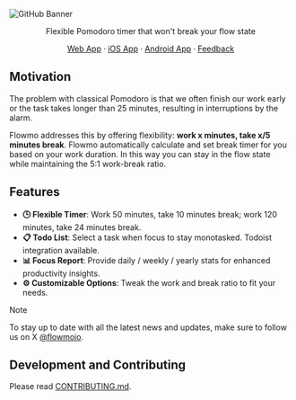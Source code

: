 ![GitHub Banner](https://github.com/user-attachments/assets/aa62007c-c9aa-4846-90d4-ec10424bc09c)

<div align="center">

Flexible Pomodoro timer that won't break your flow state

[Web App](https://app.flowmo.io) · [iOS App](https://apps.apple.com/us/app/flowmodor-flowmodoro-timer/id6670529689) · [Android App](https://play.google.com/store/apps/details?id=com.m4xshen.mobile) · [Feedback](https://app.flowmo.io/feedback)

</div>

## Motivation

The problem with classical Pomodoro is that we often finish our work early or the task takes longer than 25 minutes, resulting in interruptions by the alarm.

Flowmo addresses this by offering flexibility: **work x minutes, take x/5 minutes break**. Flowmo automatically calculate and set break timer for you based on your work duration. In this way you can stay in the flow state while maintaining the 5:1 work-break ratio.

## Features

- **🕒 Flexible Timer**: Work 50 minutes, take 10 minutes break; work 120 minutes, take 24 minutes break.
- **📋 Todo List**: Select a task when focus to stay monotasked. Todoist integration available.
- **📊 Focus Report**: Provide daily / weekly / yearly stats for enhanced productivity insights.
- **⚙️ Customizable Options**: Tweak the work and break ratio to fit your needs.

> [!NOTE]
> To stay up to date with all the latest news and updates, make sure to follow us on X [@flowmoio](https://x.com/flowmoio).

## Development and Contributing

Please read [CONTRIBUTING.md](https://github.com/flowmoio/flowmo/blob/main/CONTRIBUTING.md).
